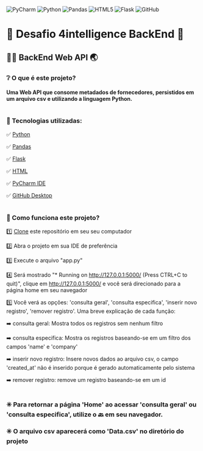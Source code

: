 ![PyCharm](https://img.shields.io/badge/pycharm-143?style=for-the-badge&logo=pycharm&logoColor=black&color=black&labelColor=green) 
![Python](https://img.shields.io/badge/python-3670A0?style=for-the-badge&logo=python&logoColor=ffdd54)
![Pandas](https://img.shields.io/badge/pandas-%23150458.svg?style=for-the-badge&logo=pandas&logoColor=white)
![HTML5](https://img.shields.io/badge/HTML5-E34F26?style=for-the-badge&logo=html5&logoColor=white)
![Flask](https://img.shields.io/badge/Flask-000000?style=for-the-badge&logo=flask&logoColor=white)
![GitHub](https://img.shields.io/badge/github-%23121011.svg?style=for-the-badge&logo=github&logoColor=white)


# :brain: Desafio 4intelligence BackEnd :brain:
## :man_technologist: BackEnd Web API 	:earth_asia:
### ❔ O que é este projeto?

#### Uma Web API que consome metadados de fornecedores, persistidos em um arquivo csv e utilizando a linguagem Python. 
#
### :minidisc: Tecnologias utilizadas:
:white_check_mark: [Python](https://www.python.org/)

:white_check_mark: [Pandas](https://pandas.pydata.org/)

:white_check_mark: [Flask](https://flask.palletsprojects.com/en/2.0.x/)

:white_check_mark: [HTML](https://developer.mozilla.org/pt-BR/docs/Web/HTML)

:white_check_mark: [PyCharm IDE](https://www.jetbrains.com/pycharm/)

:white_check_mark: [GitHub Desktop](https://desktop.github.com/)
#
### :rocket: Como funciona este projeto?
:one: [Clone](https://docs.github.com/pt/repositories/creating-and-managing-repositories/cloning-a-repository) este repositório em seu seu computador

2️⃣ Abra o projeto em sua IDE de preferência

3️⃣ Execute o arquivo "app.py"

4️⃣ Será mostrado "* Running on http://127.0.0.1:5000/ (Press CTRL+C to quit)", clique em  http://127.0.0.1:5000/ e você será direcionado para a página home em seu navegador

5️⃣ Você verá as opções: 'consulta geral', 'consulta especifica', 'inserir novo registro', 'remover registro'. Uma breve explicação de cada função:

:arrow_right: consulta geral: Mostra todos os registros sem nenhum filtro

:arrow_right: consulta especifica: Mostra os registros baseando-se em um filtro dos campos 'name' e 'company'

:arrow_right: inserir novo registro: Insere novos dados ao arquivo csv, o campo 'created_at' não é inserido porque é gerado automaticamente pelo sistema

:arrow_right: remover registro: remove um registro baseando-se em um id
#
### :eight_spoked_asterisk: Para retornar a página 'Home' ao acessar 'consulta geral' ou 'consulta especifica', utilize o :back: em seu navegador.

### :eight_spoked_asterisk: O arquivo csv aparecerá como 'Data.csv' no diretório do projeto
